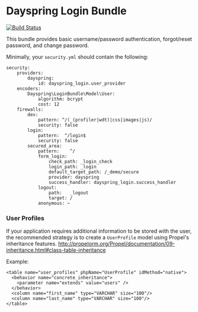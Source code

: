 # Dayspring Login Bundle
[![Build Status](https://travis-ci.org/dayspring-tech/LoginBundle.svg?branch=master)](https://travis-ci.org/dayspring-tech/LoginBundle)

This bundle provides basic username/password authentication, forgot/reset password, and change password.

Minimally, your `security.yml` should contain the following:
```
security:
    providers:
        dayspring:
            id: dayspring_login.user_provider
    encoders:
        Dayspring\LoginBundle\Model\User:
            algorithm: bcrypt
            cost: 12
    firewalls:
        dev:
            pattern: ^/(_(profiler|wdt)|css|images|js)/
            security: false
        login:
            pattern:  ^/login$
            security: false
        secured_area:
            pattern:    ^/
            form_login:
                check_path: _login_check
                login_path: _login
                default_target_path: /_demo/secure
                provider: dayspring
                success_handler: dayspring_login.success_handler
            logout:
                path:   _logout
                target: /
            anonymous: ~
```

### User Profiles
If your application requires additional information to be stored with the user, the recommended strategy is to create
a `UserProfile` model using Propel's inheritance features.
http://propelorm.org/Propel/documentation/09-inheritance.html#class-table-inheritance

Example:
```
<table name="user_profiles" phpName="UserProfile" idMethod="native">
  <behavior name="concrete_inheritance">
    <parameter name="extends" value="users" />
  </behavior>
  <column name="first_name" type="VARCHAR" size="100"/>
  <column name="last_name" type="VARCHAR" size="100"/>
</table>
```

